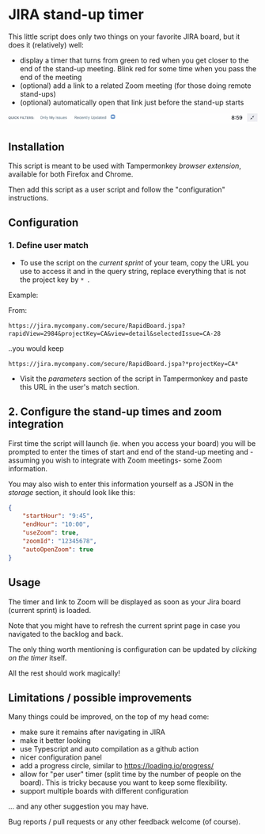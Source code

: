 # JIRA stand-up timer

This little script does only two things on your favorite JIRA board, but it does it (relatively) well:

- display a timer that turns from green to red when you get closer to the end of the stand-up meeting.
Blink red for some time when you pass the end of the meeting
- (optional) add a link to a related Zoom meeting (for those doing remote stand-ups)
- (optional) automatically open that link just before the stand-up starts

![](./timer-screenshot.gif)

## Installation
This script is meant to be used with Tampermonkey *browser extension*, available for both Firefox and Chrome.

Then add this script as a user script and follow the "configuration" instructions.

## Configuration

### 1. Define user match

- To use the script on the *current sprint* of your team, copy the URL you use to access it
and in the query string, replace everything that is not the project key by `* `.

Example:

From:
```
https://jira.mycompany.com/secure/RapidBoard.jspa?rapidView=2984&projectKey=CA&view=detail&selectedIssue=CA-28
```
..you would keep
```
https://jira.mycompany.com/secure/RapidBoard.jspa?*projectKey=CA*
```

- Visit the _parameters_ section of the script in Tampermonkey and paste this URL in the user's match section.

## 2. Configure the stand-up times and zoom integration

First time the script will launch (ie. when you access your board)
you will be prompted to enter the times of start and end of the stand-up meeting
and -assuming you wish to integrate with Zoom meetings- some Zoom information.

You may also wish to enter this information yourself as a JSON in the _storage_ section, it should look like this:

```json
{
    "startHour": "9:45",
    "endHour": "10:00",
    "useZoom": true,
    "zoomId": "12345678",
    "autoOpenZoom": true
}
```

## Usage

The timer and link to Zoom will be displayed as soon as your Jira board (current sprint) is loaded.

Note that you might have to refresh the current sprint page in case you navigated to the backlog and back.

The only thing worth mentioning is configuration can be updated by *clicking on the timer* itself.

All the rest should work magically!

## Limitations / possible improvements

Many things could be improved, on the top of my head come:
- make sure it remains after navigating in JIRA
- make it better looking
- use Typescript and auto compilation as a github action
- nicer configuration panel
- add a progress circle, similar to https://loading.io/progress/
- allow for "per user" timer (split time by the number of people on the board).
This is tricky because you want to keep some flexibility.
- support multiple boards with different configuration

... and any other suggestion you may have.

Bug reports / pull requests or any other feedback welcome (of course).